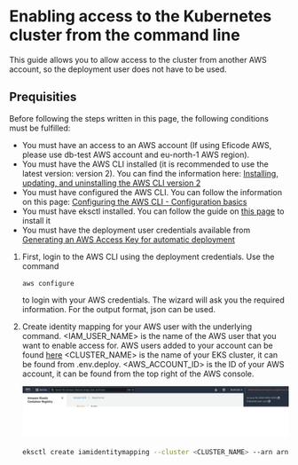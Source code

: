 # Enabling access to the Kubernetes cluster from the command line

This guide allows you to allow access to the cluster from another AWS account, so the deployment user does not have to be used.

## Prequisities

Before following the steps written in this page, the following conditions must be fulfilled:

 - You must have an access to an AWS account (If using Eficode AWS, please use db-test AWS account and eu-north-1 AWS region).
 - You must have the AWS CLI installed (it is recommended to use the latest version: version 2).
    You can find the information here: [Installing, updating, and uninstalling the AWS CLI version 2](https://docs.aws.amazon.com/cli/latest/userguide/install-cliv2.html)
 - You must have configured the AWS CLI.
    You can follow the information on this page: [Configuring the AWS CLI - Configuration basics](https://docs.aws.amazon.com/cli/latest/userguide/cli-configure-quickstart.html)
 - You must have eksctl installed. You can follow the guide on [this page](https://docs.aws.amazon.com/eks/latest/userguide/eksctl.html) to install it
 - You must have the deployment user credentials available from [Generating an AWS Access Key for automatic deployment](./create_aws_user.md)

1. First, login to the AWS CLI using the deployment credentials. Use the command 
   ```
   aws configure
   ```
   to login with your AWS credentials. The wizard will ask you the required information. For the output format, json can be used.

2. 
   Create identity mapping for your AWS user with the underlying command. <IAM_USER_NAME> is the name of the AWS user that you want to enable access for. AWS users added to your account can be found [here](https://console.aws.amazon.com/iamv2/home#/users) <CLUSTER_NAME> is the name of your EKS cluster, it can be found from .env.deploy. <AWS_ACCOUNT_ID> is the ID of your AWS account, it can be found from the top right of the AWS console.

   ![AWS ID Image](./images/AWS_Account_ID.png)

   ```bash
   eksctl create iamidentitymapping --cluster <CLUSTER_NAME> --arn arn:aws:iam::<AWS_ACCOUNT_ID>:user/<IAM_USER_NAME> --group system:masters --username <IAM_USER_NAME>
   ```